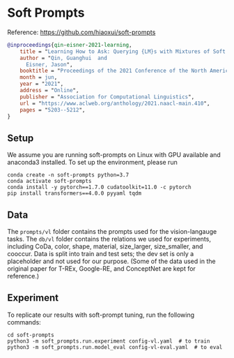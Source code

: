 # Soft Prompts

Reference: https://github.com/hiaoxui/soft-prompts

```bibtex
@inproceedings{qin-eisner-2021-learning,
    title = "Learning How to Ask: Querying {LM}s with Mixtures of Soft Prompts",
    author = "Qin, Guanghui  and
      Eisner, Jason",
    booktitle = "Proceedings of the 2021 Conference of the North American Chapter of the Association for Computational Linguistics: Human Language Technologies",
    month = jun,
    year = "2021",
    address = "Online",
    publisher = "Association for Computational Linguistics",
    url = "https://www.aclweb.org/anthology/2021.naacl-main.410",
    pages = "5203--5212",
}
```

## Setup

We assume you are running soft-prompts on Linux with GPU available and anaconda3 installed.
To set up the environment, please run

```shell
conda create -n soft-prompts python=3.7
conda activate soft-prompts
conda install -y pytorch==1.7.0 cudatoolkit=11.0 -c pytorch
pip install transformers==4.0.0 pyyaml tqdm
```

## Data

The `prompts/vl` folder contains the prompts used for the vision-langauge tasks.
The `db/vl` folder contains the relations we used for experiments, including CoDa, color, shape, material, size_larger, size_smaller, and cooccur. Data is split into train and test sets; the dev set is only a placeholder and not used for our purpose.
(Some of the data used in the original paper for T-REx, Google-RE, and ConceptNet are kept for reference.)

## Experiment

To replicate our results with soft-prompt tuning, run the following commands:

```shell
cd soft-prompts
python3 -m soft_prompts.run.experiment config-vl.yaml  # to train
python3 -m soft_prompts.run.model_eval config-vl-eval.yaml  # to eval
```


